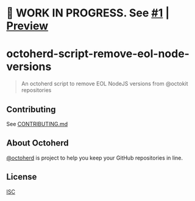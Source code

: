 # 🚧 WORK IN PROGRESS. See [#1](https://github.com/wolfy1339/octoherd-script-remove-eol-node-versions/pull/1) | [Preview](https://github.com/wolfy1339/octoherd-script-remove-eol-node-versions/tree/initial-version)

# octoherd-script-remove-eol-node-versions

> An octoherd script to remove EOL NodeJS versions from @octokit repositories

## Contributing

See [CONTRIBUTING.md](CONTRIBUTING.md)

## About Octoherd

[@octoherd](https://github.com/octoherd/) is project to help you keep your GitHub repositories in line.

## License

[ISC](LICENSE.md)
